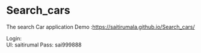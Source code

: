 # Search_cars
The search Car application
Demo :https://saitirumala.github.io/Search_cars/

Login:  
UI: saitirumal
Pass: sai999888
